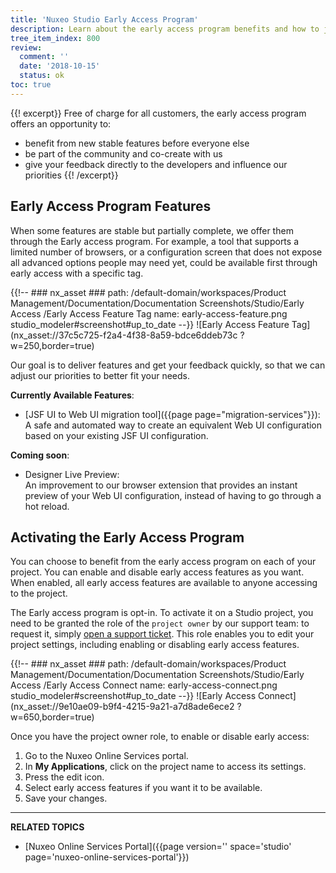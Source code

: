 ```yaml
---
title: 'Nuxeo Studio Early Access Program'
description: Learn about the early access program benefits and how to join it.
tree_item_index: 800
review:
  comment: ''
  date: '2018-10-15'
  status: ok
toc: true
---
```

{{! excerpt}}
Free of charge for all customers, the early access program offers an opportunity to:

- benefit from new stable features before everyone else
- be part of the community and co-create with us
- give your feedback directly to the developers and influence our priorities
{{! /excerpt}}

## Early Access Program Features

When some features are stable but partially complete, we offer them through the Early access program. For example, a tool that supports a limited number of browsers, or a configuration screen that does not expose all advanced options people may need yet, could be available first through early access with a specific tag.

{{!--     ### nx_asset ###
    path: /default-domain/workspaces/Product Management/Documentation/Documentation Screenshots/Studio/Early Access /Early Access Feature Tag
    name: early-access-feature.png
    studio_modeler#screenshot#up_to_date
--}}
![Early Access Feature Tag](nx_asset://37c5c725-f2a4-4f38-8a59-bdce6ddeb73c ?w=250,border=true)

Our goal is to deliver features and get your feedback quickly, so that we can adjust our priorities to better fit your needs.

**Currently Available Features**:

- [JSF UI to Web UI migration tool]({{page page="migration-services"}}):<br>
A safe and automated way to create an equivalent Web UI configuration based on your existing JSF UI configuration.

**Coming soon**:

- Designer Live Preview:<br>
An improvement to our browser extension that provides an instant preview of your Web UI configuration, instead of having to go through a hot reload.

## Activating the Early Access Program

You can choose to benefit from the early access program on each of your project. You can enable and disable early access features as you want. When enabled, all early access features are available to anyone accessing to the project.

The Early access program is opt-in. To activate it on a Studio project, you need to be granted the role of the `project owner` by our support team: to request it, simply [open a support ticket](https://jira.nuxeo.com). This role enables you to edit your project settings, including enabling or disabling early access features.

{{!--     ### nx_asset ###
    path: /default-domain/workspaces/Product Management/Documentation/Documentation Screenshots/Studio/Early Access /Early Access Connect
    name: early-access-connect.png
    studio_modeler#screenshot#up_to_date
--}}
![Early Access Connect](nx_asset://9e10ae09-b9f4-4215-9a21-a7d8ade6ece2 ?w=650,border=true)

Once you have the project owner role, to enable or disable early access:

1. Go to the Nuxeo Online Services portal.
1. In **My Applications**, click on the project name to access its settings.
1. Press the edit icon.
1. Select early access features if you want it to be available.
1. Save your changes.

* * *

**RELATED TOPICS**

- [Nuxeo Online Services Portal]({{page version='' space='studio' page='nuxeo-online-services-portal'}})
